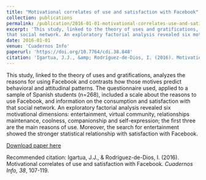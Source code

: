 ```yaml
---
title: "Motivational correlates of use and satisfaction with Facebook"
collection: publications
permalink: /publication/2016-01-01-motivational-correlates-use-and-satisfaction-facebook
excerpt: 'This study, linked to the theory of uses and gratifications, analyzes the reasons  for using Facebook and contrasts how  those motives predict behavioral and attitudinal patterns. The questionnaire used, applied to a sample of Spanish students (n=268), included a scale about the reasons to use Facebook, and information on the consumption and satisfaction with 
that social network. An exploratory factorial analysis revealed six motivational dimensions: entertainment, virtual community, relationships maintenance, coolness, companionship and self-expression; the first three are the main reasons of use. Moreover, the search for entertainment showed the stronger statistical relationship with satisfaction with Facebook.'
date: 2016-01-01
venue: 'Cuadernos Info'
paperurl: 'https://doi.org/10.7764/cdi.38.848'
citation: 'Igartua, J.J., &amp; Rodríguez-de-Dios, I. (2016). Motivational correlates of use and satisfaction with Facebook. <i>Cuadernos Info, 38</i>, 107-119. '
---
```

This study, linked to the theory of uses and gratifications, analyzes the reasons  for using Facebook and contrasts how  those motives predict behavioral and attitudinal patterns. The questionnaire used, applied to a sample of Spanish students (n=268), included a scale about the reasons to use Facebook, and information on the consumption and satisfaction with 
that social network. An exploratory factorial analysis revealed six motivational dimensions: entertainment, virtual community, relationships maintenance, coolness, companionship and self-expression; the first three are the main reasons of use. Moreover, the search for entertainment showed the stronger statistical relationship with satisfaction with Facebook.

[Download paper here](https://doi.org/10.7764/cdi.38.848)

Recommended citation: Igartua, J.J., & Rodríguez-de-Dios, I. (2016). Motivational correlates of use and satisfaction with Facebook. <i>Cuadernos Info, 38</i>, 107-119. 